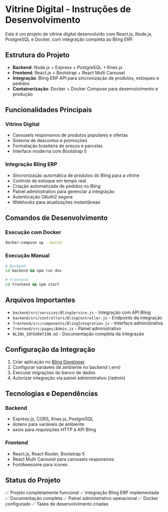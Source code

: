 # Vitrine Digital - Instruções de Desenvolvimento

Este é um projeto de vitrine digital desenvolvido com React.js, Node.js, PostgreSQL e Docker, com integração completa ao Bling ERP.

## Estrutura do Projeto

- **Backend**: Node.js + Express + PostgreSQL + Knex.js
- **Frontend**: React.js + Bootstrap + React Multi Carousel
- **Integração**: Bling ERP API para sincronização de produtos, estoques e pedidos
- **Containerização**: Docker + Docker Compose para desenvolvimento e produção

## Funcionalidades Principais

### Vitrine Digital
- Carousels responsivos de produtos populares e ofertas
- Sistema de descontos e promoções
- Formatação brasileira de preços e parcelas
- Interface moderna com Bootstrap 5

### Integração Bling ERP
- Sincronização automática de produtos do Bling para a vitrine
- Controle de estoque em tempo real
- Criação automatizada de pedidos no Bling
- Painel administrativo para gerenciar a integração
- Autenticação OAuth2 segura
- Webhooks para atualizações instantâneas

## Comandos de Desenvolvimento

### Execução com Docker
```bash
docker-compose up --build
```

### Execução Manual
```bash
# Backend
cd backend && npm run dev

# Frontend  
cd frontend && npm start
```

## Arquivos Importantes

- `backend/src/services/BlingService.js` - Integração com API Bling
- `backend/src/controllers/BlingController.js` - Endpoints da integração
- `frontend/src/components/BlingIntegration.js` - Interface administrativa
- `frontend/src/pages/Admin.js` - Painel administrativo
- `BLING_INTEGRATION.md` - Documentação completa da integração

## Configuração da Integração

1. Criar aplicação no [Bling Developer](https://developer.bling.com.br/aplicativos)
2. Configurar variáveis de ambiente no backend (.env)
3. Executar migrações do banco de dados
4. Autorizar integração via painel administrativo (/admin)

## Tecnologias e Dependências

### Backend
- Express.js, CORS, Knex.js, PostgreSQL
- dotenv para variáveis de ambiente
- axios para requisições HTTP à API Bling

### Frontend  
- React.js, React Router, Bootstrap 5
- React Multi Carousel para carousels responsivos
- FontAwesome para ícones

## Status do Projeto

✅ Projeto completamente funcional
✅ Integração Bling ERP implementada
✅ Documentação completa
✅ Painel administrativo operacional
✅ Docker configurado
✅ Tasks de desenvolvimento criadas